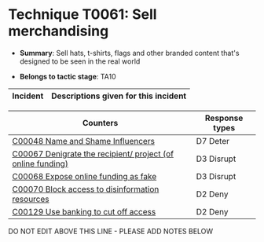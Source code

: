 # Technique T0061: Sell merchandising

* **Summary**: Sell hats, t-shirts, flags and other branded content that's designed to be seen in the real world

* **Belongs to tactic stage**: TA10


| Incident | Descriptions given for this incident |
| -------- | -------------------- |



| Counters | Response types |
| -------- | -------------- |
| [C00048 Name and Shame Influencers](../counters/C00048.md) | D7 Deter |
| [C00067 Denigrate the recipient/ project (of online funding)](../counters/C00067.md) | D3 Disrupt |
| [C00068 Expose online funding as fake](../counters/C00068.md) | D3 Disrupt |
| [C00070 Block access to disinformation resources](../counters/C00070.md) | D2 Deny |
| [C00129 Use banking to cut off access ](../counters/C00129.md) | D2 Deny |


DO NOT EDIT ABOVE THIS LINE - PLEASE ADD NOTES BELOW
